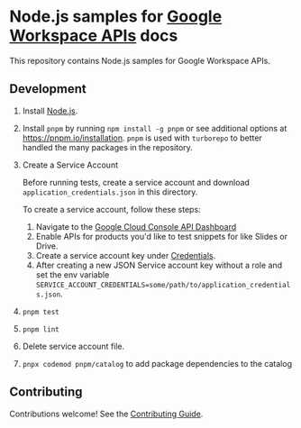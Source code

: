 # Node.js samples for [Google Workspace APIs](https://developers.google.com/workspace/) docs

This repository contains Node.js samples for Google Workspace APIs.

## Development

1. Install [Node.js](https://nodejs.org).
1. Install `pnpm` by running `npm install -g pnpm` or see additional options at https://pnpm.io/installation.
    `pnpm` is used with `turborepo` to better handled the many packages in the repository.
1. Create a Service Account

    Before running tests, create a service account and download `application_credentials.json` in this directory.

    To create a service account, follow these steps:

    1. Navigate to the [Google Cloud Console API Dashboard](https://console.cloud.google.com/apis/dashboard)
    1. Enable APIs for products you'd like to test snippets for like Slides or Drive.
    1. Create a service account key under [Credentials](https://console.cloud.google.com/apis/credentials).
    1. After creating a new JSON Service account key without a role and set the env variable `SERVICE_ACCOUNT_CREDENTIALS=some/path/to/application_credentials.json`.

1. `pnpm test`
1. `pnpm lint`
1. Delete service account file.
1. `pnpx codemod pnpm/catalog` to add package dependencies to the catalog

## Contributing

Contributions welcome! See the [Contributing Guide](CONTRIBUTING.md).
